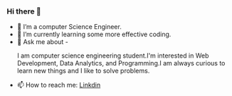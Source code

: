 ### Hi there 👋

- 🔭 I’m a computer Science Engineer.
- 🌱  I’m currently learning some more effective coding.
- 💬 Ask me about - <p>I am computer science engineering student.I'm interested in Web Development, Data Analytics, and Programming.I am always curious to learn new things and I like to solve problems.</p>
- 📫 How to reach me: <a href="https://www.linkedin.com/in/akashgaurmrt/" target="_blank">Linkdin</a>
